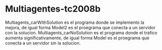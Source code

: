 # Multiagentes-tc2008b
Multiagents_carWithSolution es el programa donde se implemento la mejora, de igual forma Model2 es el proegrama que conecta a un servidor con la solucion.
Multiagents_carNoSolution es el programa donde el trafico aumenta significativamente, de igual forma Model es el proegrama que conecta a un servidor sin la solucion.
